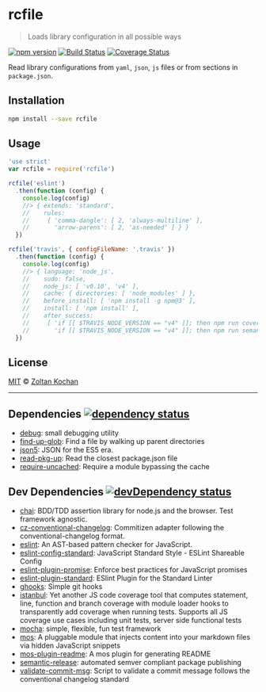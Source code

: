 # rcfile

> Loads library configuration in all possible ways

<!--@shields.flatSquare('npm', 'travis', 'coveralls')-->
[![npm version](https://img.shields.io/npm/v/rcfile.svg?style=flat-square)](https://www.npmjs.com/package/rcfile) [![Build Status](https://img.shields.io/travis/zkochan/rcfile/master.svg?style=flat-square)](https://travis-ci.org/zkochan/rcfile) [![Coverage Status](https://img.shields.io/coveralls/zkochan/rcfile/master.svg?style=flat-square)](https://coveralls.io/r/zkochan/rcfile?branch=master)
<!--/@-->

Read library configurations from `yaml`, `json`, `js` files or from sections in `package.json`.

## Installation

```sh
npm install --save rcfile
```

## Usage

<!--@example('usage-example.js')-->
```js
'use strict'
var rcfile = require('rcfile')

rcfile('eslint')
  .then(function (config) {
    console.log(config)
    //> { extends: 'standard',
    //    rules: 
    //     { 'comma-dangle': [ 2, 'always-multiline' ],
    //       'arrow-parens': [ 2, 'as-needed' ] } }
  })

rcfile('travis', { configFileName: '.travis' })
  .then(function (config) {
    console.log(config)
    //> { language: 'node_js',
    //    sudo: false,
    //    node_js: [ 'v0.10', 'v4' ],
    //    cache: { directories: [ 'node_modules' ] },
    //    before_install: [ 'npm install -g npm@3' ],
    //    install: [ 'npm install' ],
    //    after_success: 
    //     [ 'if [[ $TRAVIS_NODE_VERSION == "v4" ]]; then npm run coveralls; fi;',
    //       'if [[ $TRAVIS_NODE_VERSION == "v4" ]]; then npm run semantic-release; fi;' ] }
  })
```
<!--/@-->

## License

[MIT](./LICENSE) © [Zoltan Kochan](http://kochan.io)

* * *

<!--@dependencies({ shield: 'flat-square' })-->
## <a name="dependencies">Dependencies</a> [![dependency status](https://img.shields.io/david/zkochan/rcfile/master.svg?style=flat-square)](https://david-dm.org/zkochan/rcfile/master)

- [debug](https://github.com/visionmedia/debug): small debugging utility
- [find-up-glob](https://github.com/tanhauhau/find-up-glob): Find a file by walking up parent directories
- [json5](https://github.com/aseemk/json5): JSON for the ES5 era.
- [read-pkg-up](https://github.com/sindresorhus/read-pkg-up): Read the closest package.json file
- [require-uncached](https://github.com/sindresorhus/require-uncached): Require a module bypassing the cache

<!--/@-->

<!--@devDependencies({ shield: 'flat-square' })-->
## <a name="dev-dependencies">Dev Dependencies</a> [![devDependency status](https://img.shields.io/david/dev/zkochan/rcfile/master.svg?style=flat-square)](https://david-dm.org/zkochan/rcfile/master#info=devDependencies)

- [chai](https://github.com/chaijs/chai): BDD/TDD assertion library for node.js and the browser. Test framework agnostic.
- [cz-conventional-changelog](https://github.com/commitizen/cz-conventional-changelog): Commitizen adapter following the conventional-changelog format.
- [eslint](https://github.com/eslint/eslint): An AST-based pattern checker for JavaScript.
- [eslint-config-standard](https://github.com/feross/eslint-config-standard): JavaScript Standard Style - ESLint Shareable Config
- [eslint-plugin-promise](https://github.com/xjamundx/eslint-plugin-promise): Enforce best practices for JavaScript promises
- [eslint-plugin-standard](https://github.com/xjamundx/eslint-plugin-standard): ESlint Plugin for the Standard Linter
- [ghooks](https://github.com/gtramontina/ghooks): Simple git hooks
- [istanbul](https://github.com/gotwarlost/istanbul): Yet another JS code coverage tool that computes statement, line, function and branch coverage with module loader hooks to transparently add coverage when running tests. Supports all JS coverage use cases including unit tests, server side functional tests
- [mocha](https://github.com/mochajs/mocha): simple, flexible, fun test framework
- [mos](https://github.com/mosjs/mos): A pluggable module that injects content into your markdown files via hidden JavaScript snippets
- [mos-plugin-readme](https://github.com/mosjs/mos-plugin-readme): A mos plugin for generating README
- [semantic-release](https://github.com/semantic-release/semantic-release): automated semver compliant package publishing
- [validate-commit-msg](https://github.com/kentcdodds/validate-commit-msg): Script to validate a commit message follows the conventional changelog standard

<!--/@-->
